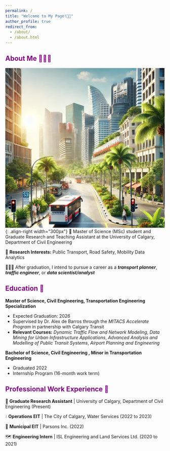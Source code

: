 ```yaml
---
permalink: /
title: "Welcome to My Page!👋🏻"
author_profile: true
redirect_from: 
  - /about/
  - /about.html
---
```


<span style="color:purple"> About Me 🧑🏻‍🦱 </span> 
---
![In 5-6 years, hoping to be in this place](/images/sg_5yrs.png){: .align-right width="300px"}
📖 Master of Science (MSc) student and Graduate Research and Teaching Assistant at the University of Calgary, Department of Civil Engineering

🚋 **Research Interests:** Public Transport, Road Safety, Mobility Data Analytics

🧑🏻‍🎓 After graduation, I intend to pursue a career as a ***transport planner***, ***traffic engineer***, or ***data scientist/analyst***

<span style="color:purple"> Education 🧮 </span>  
---
**Master of Science, Civil Engineering, Transportation Engineering Specialization**
- Expected Graduation: 2026
- Supervised by Dr. Alex de Barros through the *MITACS Accelerate Program* in partnership with Calgary Transit
- **Relevant Courses:** *Dynamic Traffic Flow and Network Modeling*, *Data Mining for Urban Infrastructure Applications*, *Advanced Analysis and Modelling of Public Transit Systems*, *Airport Planning and Engineering*

**Bachelor of Science, Civil Engineering , Minor in Transportation Engineering**
- Graduated 2022
- Internship Program (16-month work term)

<span style="color:purple"> Professional Work Experience 👔 </span>
---
🔬 **Graduate Research Assistant** | University of Calgary, Department of Civil Engineering (Present)

💧 **Operations EIT** | The City of Calgary, Water Services (2022 to 2023)

🚰 **Municipal EIT** | Parsons Inc. (2022)

🗺️ **Engineering Intern** | ISL Engineering and Land Services Ltd. (2020 to 2021)
